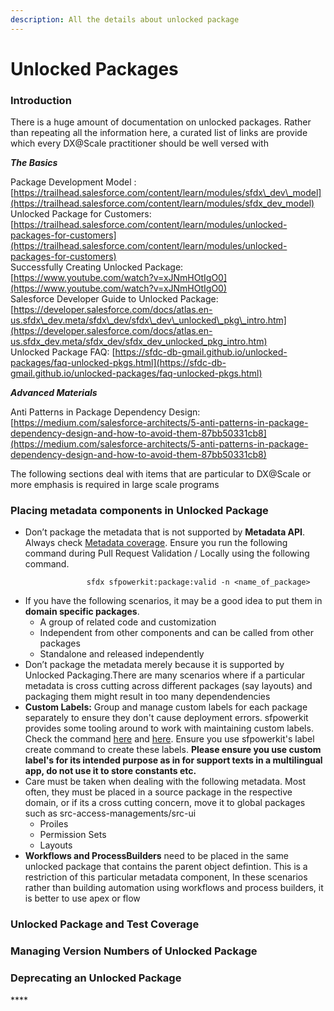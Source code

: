 ```yaml
---
description: All the details about unlocked package
---
```


# Unlocked Packages

### Introduction

There is a huge amount of documentation on unlocked packages. Rather than repeating all the information here, a curated list of links are provide which every DX@Scale practitioner should be well versed with  
  
_**The Basics**_

Package Development Model : [https://trailhead.salesforce.com/content/learn/modules/sfdx\_dev\_model](https://trailhead.salesforce.com/content/learn/modules/sfdx_dev_model)  
Unlocked Package for Customers: [https://trailhead.salesforce.com/content/learn/modules/unlocked-packages-for-customers](https://trailhead.salesforce.com/content/learn/modules/unlocked-packages-for-customers)  
Successfully Creating Unlocked Package: [https://www.youtube.com/watch?v=xJNmHOtIgO0](https://www.youtube.com/watch?v=xJNmHOtIgO0)  
Salesforce Developer Guide to Unlocked Package: [https://developer.salesforce.com/docs/atlas.en-us.sfdx\_dev.meta/sfdx\_dev/sfdx\_dev\_unlocked\_pkg\_intro.htm](https://developer.salesforce.com/docs/atlas.en-us.sfdx_dev.meta/sfdx_dev/sfdx_dev_unlocked_pkg_intro.htm)  
Unlocked Package FAQ: [https://sfdc-db-gmail.github.io/unlocked-packages/faq-unlocked-pkgs.html](https://sfdc-db-gmail.github.io/unlocked-packages/faq-unlocked-pkgs.html)

_**Advanced Materials**_

Anti Patterns in Package Dependency Design: [https://medium.com/salesforce-architects/5-anti-patterns-in-package-dependency-design-and-how-to-avoid-them-87bb50331cb8](https://medium.com/salesforce-architects/5-anti-patterns-in-package-dependency-design-and-how-to-avoid-them-87bb50331cb8)

The following sections deal with items that are particular to DX@Scale or more emphasis is required in large scale programs

### Placing  metadata components in Unlocked Package

* Don’t package the metadata that is not supported by **Metadata API**. Always check [Metadata coverage](https://developer.salesforce.com/docs/metadata-coverage/). Ensure you run the following command during Pull Request Validation / Locally using the following command.

```text
                 sfdx sfpowerkit:package:valid -n <name_of_package> 
```

* If you have the following scenarios, it may be a good idea to put them in **domain specific packages**.
  * A group of related code and customization
  * Independent from other components and can be called from other packages
  * Standalone and released independently
* Don’t package the metadata merely because it is supported by Unlocked Packaging.There are many scenarios where if a particular metadata is cross cutting across different packages \(say layouts\) and packaging them might result in too many dependendencies
* **Custom Labels:** Group and manage custom labels for each package separately to ensure they don't cause deployment  errors. sfpowerkit provides some tooling around to work with maintaining custom labels. Check the command [here](https://github.com/Accenture/sfpowerkit#sfpowerkitsourcecustomlabelcreate) and [here](https://github.com/Accenture/sfpowerkit#sfpowerkitsourcecustomlabelreconcile). Ensure you use sfpowerkit's label create command to create these labels.  **Please ensure you use custom label's for its intended purpose as in for support texts in a multilingual app, do not use it to store constants etc.**
* Care must be taken when dealing with  the following metadata. Most often, they must be placed in a source package in the respective domain, or if its a cross cutting concern, move it to global packages such as src-access-managements/src-ui  
  * Proiles
  * Permission Sets
  * Layouts    
* **Workflows and ProcessBuilders** need to be placed in the same unlocked package that contains the parent object defintion. This is a restriction of this particular metadata component, In these scenarios rather than building  automation using workflows and process builders, it is better to use apex or flow

### Unlocked Package and Test Coverage



### Managing Version Numbers of Unlocked Package

### Deprecating an Unlocked Package

\*\*\*\*

